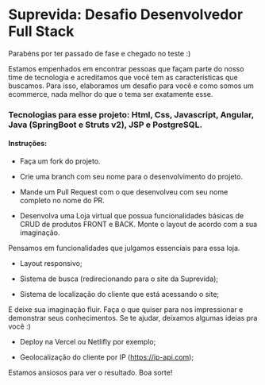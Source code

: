 # Suprevida: Desafio Desenvolvedor Full Stack

Parabéns por ter passado de fase e chegado no teste :)

Estamos empenhados em encontrar pessoas que façam parte do nosso time de tecnologia e acreditamos que você tem as características que buscamos. Para isso, elaboramos um desafio para você e como somos um ecommerce, nada melhor do que o tema ser exatamente esse.

### Tecnologias para esse projeto: Html, Css, Javascript, Angular, Java (SpringBoot e Struts v2), JSP e PostgreSQL.

#### Instruções:

- Faça um fork do projeto.

- Crie uma branch com seu nome para o desenvolvimento do projeto.

- Mande um Pull Request com o que desenvolveu com seu nome completo no nome do PR.

- Desenvolva uma Loja virtual que possua funcionalidades básicas de CRUD de produtos FRONT e BACK. Monte o layout de acordo com a sua imaginação.

Pensamos em funcionalidades que julgamos essenciais para essa loja.

- Layout responsivo;

- Sistema de busca (redirecionando para o site da Suprevida);

- Sistema de localização do cliente que está acessando o site;


E deixe sua imaginação fluir. Faça o que quiser para nos impressionar e demonstrar seus conhecimentos. Se te ajudar, deixamos algumas ideias pra você :)

- Deploy na Vercel ou Netlifly por exemplo;

- Geolocalização do cliente por IP (https://ip-api.com);


Estamos ansiosos para ver o resultado. Boa sorte!
